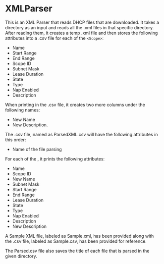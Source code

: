 # XMLParser

This is an XML Parser that reads DHCP files that are downloaded. It takes a directory as an input and reads all the .xml files in that specific directory. After reading them, it creates a temp .xml file and then stores the following attributes into a .csv file for each of the `<Scope>`:
   
   * Name
   * Start Range
   * End Range
   * Scope ID
   * Subnet Mask
   * Lease Duration
   * State
   * Type
   * Nap Enabled
   * Description
   
When printing in the .csv file, it creates two more columns under the following names:
   * New Name
   * New Description.
    
The .csv file, named as ParsedXML.csv will have the following attributes in this order:
   * Name of the file parsing
   
   For each of the <Scope>, it prints the following attributes:
   
   * Name	
   * Scope ID	
   * New Name	
   * Subnet Mask	
   * Start Range	
   * End Range	
   * Lease Duration	
   * State	
   * Type	
   * Nap Enabled	
   * Description	
   * New Description

A Sample XML file, labeled as Sample.xml, has been provided along with the .csv file, labeled as Sample.csv, has been provided for reference. 

The Parsed.csv file also saves the title of each file that is parsed in the given directory. 
